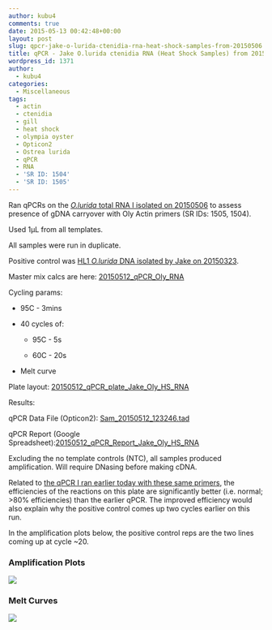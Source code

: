 ```yaml
---
author: kubu4
comments: true
date: 2015-05-13 00:42:48+00:00
layout: post
slug: qpcr-jake-o-lurida-ctenidia-rna-heat-shock-samples-from-20150506
title: qPCR - Jake O.lurida ctenidia RNA (Heat Shock Samples) from 20150506
wordpress_id: 1371
author:
  - kubu4
categories:
  - Miscellaneous
tags:
  - actin
  - ctenidia
  - gill
  - heat shock
  - olympia oyster
  - Opticon2
  - Ostrea lurida
  - qPCR
  - RNA
  - 'SR ID: 1504'
  - 'SR ID: 1505'
---
```


Ran qPCRs on the [_O.lurida_ total RNA I isolated on 20150506](2015/05/06/rna-isolation-jakes-o-lurida-ctenidia-1hr-heat-stress-from-20150422.html) to assess presence of gDNA carryover with Oly Actin primers (SR IDs: 1505, 1504).

Used 1μL from all templates.

All samples were run in duplicate.

Positive control was [HL1 _O.lurida_ DNA isolated by Jake on 20150323](http://heareresearch.blogspot.com/2015/03/3-23-2015-ezna-dna-isolation-with-seed.html).

Master mix calcs are here: [20150512_qPCR_Oly_RNA](https://docs.google.com/spreadsheets/d/1-jUGGyD56GcA_uk07TFUEh2R0Y2e6DxeEzqdByTccJE/edit?usp=sharing)

Cycling params:




    
  * 95C - 3mins

    
  * 40 cycles of:

    
    * 95C - 5s

    
    * 60C - 20s




    
  * Melt curve





Plate layout: [20150512_qPCR_plate_Jake_Oly_HS_RNA](https://docs.google.com/spreadsheets/d/1y-UxIdNQp_27qVvgZztf8pmxg_NBADD6SgPMkEKtMSI/edit?usp=sharing)



Results:

qPCR Data File (Opticon2): [Sam_20150512_123246.tad](http://eagle.fish.washington.edu/Arabidopsis/qPCR/Opticon/Sam_20150512_123246.tad)

qPCR Report (Google Spreadsheet):[20150512_qPCR_Report_Jake_Oly_HS_RNA](https://docs.google.com/spreadsheets/d/1CqfXuDfGfDf4N-T9ILctApAna-T6262TPUc1pA8KVtE/edit?usp=sharing)

Excluding the no template controls (NTC), all samples produced amplification. Will require DNasing before making cDNA.

Related to [the qPCR I ran earlier today with these same primers](2015/05/12/qpcr-jake-o-lurida-ctenidia-rna-control-samples-from-20150507.html), the efficiencies of the reactions on this plate are significantly better (i.e. normal; >80% efficiencies) than the earlier qPCR. The improved efficiency would also explain why the positive control comes up two cycles earlier on this run.

In the amplification plots below, the positive control reps are the two lines coming up at cycle ~20.





### Amplification Plots



[![](http://eagle.fish.washington.edu/Arabidopsis/20150512_qPCR_Amp_Jake_Oly_HS_RNA_.JPG)](http://eagle.fish.washington.edu/Arabidopsis/20150512_qPCR_Amp_Jake_Oly_HS_RNA_.JPG)





### Melt Curves



[![](http://eagle.fish.washington.edu/Arabidopsis/20150512_qPCR_Melt_Jake_Oly_HS_RNA_.JPG)](http://eagle.fish.washington.edu/Arabidopsis/20150512_qPCR_Melt_Jake_Oly_HS_RNA_.JPG)
